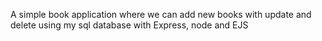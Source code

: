 A simple book application where we can add new books with update and delete using my sql database with Express, node and EJS
